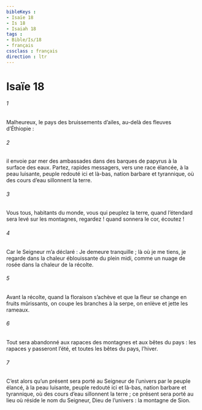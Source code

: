 ```yaml
---
bibleKeys : 
- Isaïe 18
- Is 18
- Isaiah 18
tags : 
- Bible/Is/18
- français
cssclass : français
direction : ltr
---
```


# Isaïe 18

###### 1
Malheureux, le pays des bruissements d’ailes,
au-delà des fleuves d’Éthiopie :
###### 2
il envoie par mer des ambassades
dans des barques de papyrus à la surface des eaux.
Partez, rapides messagers,
vers une race élancée, à la peau luisante,
peuple redouté ici et là-bas,
nation barbare et tyrannique,
où des cours d’eau sillonnent la terre.
###### 3
Vous tous, habitants du monde,
vous qui peuplez la terre,
quand l’étendard sera levé sur les montagnes,
regardez !
quand sonnera le cor,
écoutez !
###### 4
Car le Seigneur m’a déclaré :
Je demeure tranquille ;
là où je me tiens, je regarde
dans la chaleur éblouissante du plein midi,
comme un nuage de rosée dans la chaleur de la récolte.
###### 5
Avant la récolte, quand la floraison s’achève
et que la fleur se change en fruits mûrissants,
on coupe les branches à la serpe,
on enlève et jette les rameaux.
###### 6
Tout sera abandonné aux rapaces des montagnes
et aux bêtes du pays :
les rapaces y passeront l’été,
et toutes les bêtes du pays, l’hiver.
###### 7
C’est alors qu’un présent sera porté
au Seigneur de l’univers
par le peuple élancé, à la peau luisante,
peuple redouté ici et là-bas,
nation barbare et tyrannique,
où des cours d’eau sillonnent la terre ;
ce présent sera porté
au lieu où réside le nom du Seigneur, Dieu de l’univers :
la montagne de Sion.
